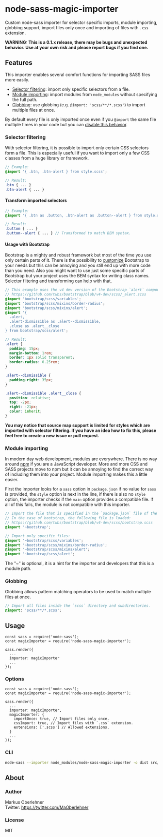 # node-sass-magic-importer
Custom node-sass importer for selector specific imports, module importing,
globbing support, import files only once and importing of files with `.css`
extension.

**WARNING: This is a 0.1.x release, there may be bugs and unexpected behavior.
Use at your own risk and please report bugs if you find one.**

## Features
This importer enables several comfort functions for importing SASS files more
easily.
- [Selector filtering](#selector-filtering): import only specific selectors
  from a file.
- [Module importing](#module-importing): import modules from `node_modules`
  without specifying the full path.
- [Globbing](#globbing): use globbing (e.g. `@import: 'scss/**/*.scss'`) to
  import multiple files at once.

By default every file is only imported once even if you `@import` the same file
multiple times in your code but you can [disable this behavior](#options).

### Selector filtering
With selector filtering, it is possible to import only certain CSS selectors
form a file. This is especially useful if you want to import only a few CSS
classes from a huge library or framework.

```scss
// Example:
@import '{ .btn, .btn-alert } from style.scss';
```
```scss
// Result:
.btn { ... }
.btn-alert { ... }
```

#### Transform imported selectors
```scss
// Example:
@import '{ .btn as .button, .btn-alert as .button--alert } from style.scss';
```
```scss
// Result:
.button { ... }
.button--alert { ... } // Transformed to match BEM syntax.
```

#### Usage with Bootstrap
Bootstrap is a mighty and robust framework but most of the time you use only
certain parts of it. There is the possibility to [customize](http://getbootstrap.com/customize/)
Bootstrap to your needs but this can be annoying and you still end up with more
code than you need. Also you might want to use just some specific parts of
Bootstrap but your project uses the BEM syntax for writing class names. Selector
filtering and transforming can help with that.

```scss
// This example uses the v4 dev version of the Bootstrap `alert` component:
// https://github.com/twbs/bootstrap/blob/v4-dev/scss/_alert.scss
@import 'bootstrap/scss/variables';
@import 'bootstrap/scss/mixins/border-radius';
@import 'bootstrap/scss/mixins/alert';
@import '{
  .alert,
  .alert-dismissible as .alert--dismissible,
  .close as .alert__close
} from bootstrap/scss/alert';
```
```scss
// Result:
.alert {
  padding: 15px;
  margin-bottom: 1rem;
  border: 1px solid transparent;
  border-radius: 0.25rem;
}

.alert--dismissible {
  padding-right: 35px;
}

.alert--dismissible .alert__close {
  position: relative;
  top: -2px;
  right: -21px;
  color: inherit;
}
```

**You may notice that source map support is limited for styles which are
imported with selector filtering. If you have an idea how to fix this, please
feel free to create a new issue or pull request.**

### Module importing
In modern day web development, modules are everywhere. There is no way around
[npm](https://www.npmjs.com/) if you are a JavaScript developer. More and more
CSS and SASS projects move to npm but it can be annoying to find the correct
way of including them into your project. Module importing makes this a little
easier.

First the importer looks for a `sass` option in `package.json` if no value for
`sass` is provided, the `style` option is next in the line, if there is also no
`style` option, the importer checks if the `main` option provides a compatible
file. If all of this fails, the module is not compatible with this importer.

```scss
// Import the file that is specified in the `package.json` file of the module.
// In the case of bootstrap, the following file is loaded:
// https://github.com/twbs/bootstrap/blob/v4-dev/scss/bootstrap.scss
@import '~bootstrap';
```
```scss
// Import only specific files:
@import '~bootstrap/scss/variables';
@import '~bootstrap/scss/mixins/border-radius';
@import '~bootstrap/scss/mixins/alert';
@import '~bootstrap/scss/alert';
```

The "~" is optional, it is a hint for the importer and developers that this is a
module path.

### Globbing
Globbing allows pattern matching operators to be used to match multiple files at
once.

```scss
// Import all files inside the `scss` directory and subdirectories.
@import: 'scss/**/*.scss';
```

## Usage
```node
const sass = require('node-sass');
const magicImporter = require('node-sass-magic-importer');

sass.render({
  ...
  importer: magicImporter
  ...
});
```

### Options
```node
const sass = require('node-sass');
const magicImporter = require('node-sass-magic-importer');

sass.render({
  ...
  importer: magicImporter,
  magicImporter: {
    importOnce: true, // Import files only once.
    cssImport: true, // Import files with `.css` extension.
    extensions: ['.scss'] // Allowed extensions.
  }
  ...
});
```

### CLI
```bash
node-sass --importer node_modules/node-sass-magic-importer -o dist src/index.scss
```

## About
### Author
Markus Oberlehner  
Twitter: https://twitter.com/MaOberlehner

### License
MIT
